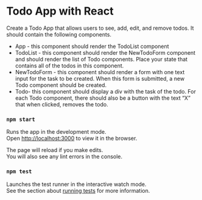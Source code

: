 # Todo App with React

Create a Todo App that allows users to see, add, edit, and remove todos. It should contain the following components.

* App - this component should render the TodoList component
* TodoList - this component should render the NewTodoForm component and should render the list of Todo components. Place your state that contains all of the todos in this component.
* NewTodoForm - this component should render a form with one text input for the task to be created. When this form is submitted, a new Todo component should be created. 
* Todo- this component should display a div with the task of the todo.
For each Todo component, there should also be a button with the text “X” that when clicked, removes the todo.

### `npm start`

Runs the app in the development mode.\
Open [http://localhost:3000](http://localhost:3000) to view it in the browser.

The page will reload if you make edits.\
You will also see any lint errors in the console.

### `npm test`

Launches the test runner in the interactive watch mode.\
See the section about [running tests](https://facebook.github.io/create-react-app/docs/running-tests) for more information.

